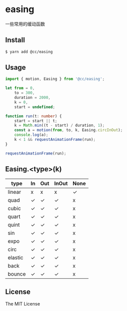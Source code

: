 # easing

一些常用的缓动函数

## Install

```bash
$ yarn add @cc/easing
```

## Usage

```ts
import { motion, Easing } from '@cc/easing';

let from = 0,
	to = 300,
	duration = 2000,
	k = 0,
	start = undefined;

function run(t: number) {
	start = start || t;
	k = Math.min((t - start) / duration, 1);
	const a = motion(from, to, k, Easing.circInOut);
	console.log(a);
	k < 1 && requestAnimationFrame(run);
}

requestAnimationFrame(run);
```

## Easing.&lt;type&gt;(k)

| type    | In  | Out | InOut | None |
| ------- | --- | --- | ----- | ---- |
| linear  | x   | x   | x     | ✓    |
| quad    | ✓   | ✓   | ✓     | x    |
| cubic   | ✓   | ✓   | ✓     | x    |
| quart   | ✓   | ✓   | ✓     | x    |
| quint   | ✓   | ✓   | ✓     | x    |
| sin     | ✓   | ✓   | ✓     | x    |
| expo    | ✓   | ✓   | ✓     | x    |
| circ    | ✓   | ✓   | ✓     | x    |
| elastic | ✓   | ✓   | ✓     | x    |
| back    | ✓   | ✓   | ✓     | x    |
| bounce  | ✓   | ✓   | ✓     | x    |

## License

The MIT License
